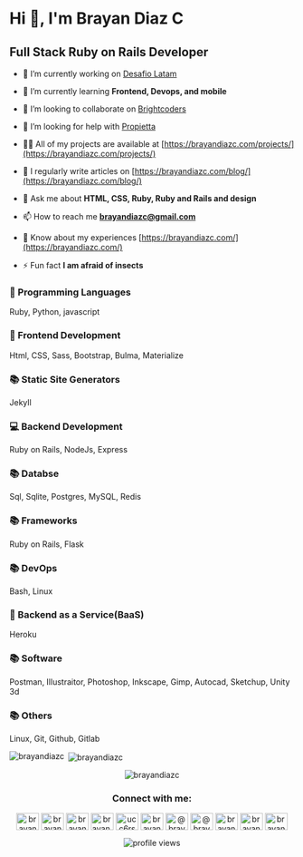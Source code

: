 # Hi 👋, I'm Brayan Diaz C

## Full Stack Ruby on Rails Developer

- 🔭 I’m currently working on [Desafio Latam](https://desafiolatam.com/)

- 🌱 I’m currently learning **Frontend, Devops, and mobile**

- 👯 I’m looking to collaborate on [Brightcoders](http://www.brightcoders.com/)

- 🤝 I’m looking for help with [Propietta](https://propietta.com/)

- 👨‍💻 All of my projects are available at [https://brayandiazc.com/projects/](https://brayandiazc.com/projects/)

- 📝 I regularly write articles on [https://brayandiazc.com/blog/](https://brayandiazc.com/blog/)

- 💬 Ask me about **HTML, CSS, Ruby, Ruby and Rails and design**

- 📫 How to reach me **brayandiazc@gmail.com**

- 📄 Know about my experiences [https://brayandiazc.com/](https://brayandiazc.com/)

- ⚡ Fun fact **I am afraid of insects**

### 🔧 Programming Languages

Ruby, Python, javascript

### 🎉 Frontend Development

Html, CSS, Sass, Bootstrap, Bulma, Materialize
<!-- Tailwind, React, Svelte, Redux, Webpack, Babel -->

### 📚 Static Site Generators

Jekyll
<!-- Gatsby, Nextjs, Netlify CMS, WordPress, Ghost, Middleman -->

### 💻 Backend Development

Ruby on Rails, NodeJs, Express
<!-- Nginex, Nestjs -->

### 📚 Databse

Sql, Sqlite, Postgres, MySQL, Redis
<!-- NoSql, MongoDB, Firebase, Firestore, MariaDB, ElasticSearch -->

### 📚 Frameworks

Ruby on Rails, Flask
<!-- Django -->

### 📚 DevOps

Bash, Linux
<!-- Docker, Azure, Amazon web services, jenkins, Google cloud -->

### 📎 Backend as a Service(BaaS)

Heroku
<!-- Firebase, Amplify, Netlify -->

### 📚 Software

Postman, Illustraitor, Photoshop, Inkscape, Gimp, Autocad, Sketchup, Unity 3d

### 📚 Others

Linux, Git, Github, Gitlab

<!-- ### 📱 Mobile

Android, Kotlin, Flutter, Dart, Ionic, React Native, NativeScript -->

<!-- ### 📦 AI/ML

tensorflow -->

<!-- ### 📁 Data Visualization

D3js, Chartjs, Canvasjs -->

<!-- ### 📚 Testing

jest -->

<p><img align="left" src="https://github-readme-stats.vercel.app/api/top-langs?username=brayandiazc&show_icons=true&locale=en&layout=compact" alt="brayandiazc" /></p>

<p>&nbsp;<img align="center" src="https://github-readme-stats.vercel.app/api?username=brayandiazc&show_icons=true&locale=en" alt="brayandiazc" /></p>

<p align="center"><img align="center" src="https://github-readme-streak-stats.herokuapp.com/?user=brayandiazc&" alt="brayandiazc" /></p>

<h3 align="center">Connect with me:</h3>

<p align="center">
  <a href="https://linkedin.com/in/brayandiazc" target="blank"><img align="center" src="https://raw.githubusercontent.com/rahuldkjain/github-profile-readme-generator/master/src/images/icons/Social/linked-in-alt.svg" alt="brayandiazc" height="30" width="40" /></a>
  <a href="https://twitter.com/brayandiazc" target="blank"><img align="center" src="https://raw.githubusercontent.com/rahuldkjain/github-profile-readme-generator/master/src/images/icons/Social/twitter.svg" alt="brayandiazc" height="30" width="40" /></a>
  <a href="https://instagram.com/brayandiaz_c" target="blank"><img align="center" src="https://raw.githubusercontent.com/rahuldkjain/github-profile-readme-generator/master/src/images/icons/Social/instagram.svg" alt="brayandiaz_c" height="30" width="40" /></a>
  <a href="https://fb.com/brayan.y.cardenas" target="blank"><img align="center" src="https://raw.githubusercontent.com/rahuldkjain/github-profile-readme-generator/master/src/images/icons/Social/facebook.svg" alt="brayan.y.cardenas" height="30" width="40" /></a>
  <a href="https://www.youtube.com/c/ucc6rsxwrhhfklcerzm1htvg" target="blank"><img align="center" src="https://raw.githubusercontent.com/rahuldkjain/github-profile-readme-generator/master/src/images/icons/Social/youtube.svg" alt="ucc6rsxwrhhfklcerzm1htvg" height="30" width="40" /></a>
  <a href="https://dev.to/brayandiazc" target="blank"><img align="center" src="https://raw.githubusercontent.com/rahuldkjain/github-profile-readme-generator/master/src/images/icons/Social/devto.svg" alt="brayandiazc" height="30" width="40" /></a>
  <a href="https://hashnode.com/@brayandiazc" target="blank"><img align="center" src="https://raw.githubusercontent.com/rahuldkjain/github-profile-readme-generator/master/src/images/icons/Social/hashnode.svg" alt="@brayandiazc" height="30" width="40" /></a>
  <a href="https://medium.com/@brayandiazc" target="blank"><img align="center" src="https://raw.githubusercontent.com/rahuldkjain/github-profile-readme-generator/master/src/images/icons/Social/medium.svg" alt="@brayandiazc" height="30" width="40" /></a>
  <a href="https://codepen.io/brayandiazc" target="blank"><img align="center" src="https://raw.githubusercontent.com/rahuldkjain/github-profile-readme-generator/master/src/images/icons/Social/codepen.svg" alt="brayandiazc" height="30" width="40" /></a>
  <a href="https://dribbble.com/brayandiazc" target="blank"><img align="center" src="https://raw.githubusercontent.com/rahuldkjain/github-profile-readme-generator/master/src/images/icons/Social/dribbble.svg" alt="brayandiazc" height="30" width="40" /></a>
  <a href="https://www.behance.net/brayandiazc" target="blank"><img align="center" src="https://raw.githubusercontent.com/rahuldkjain/github-profile-readme-generator/master/src/images/icons/Social/behance.svg" alt="brayandiazc" height="30" width="40" /></a>
</p>

<p align="center">
  <img src="https://gpvc.arturio.dev/brayandiazc" alt="profile views">
</p>

